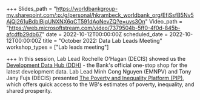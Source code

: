 +++
Slides_path = "https://worldbankgroup-my.sharepoint.com/:p:/g/personal/hkrambeck_worldbank_org/EfiSsfB5Nv5AjQj261uBdbIBjqUNXNX6qCT591dAoNevZQ?e=uvs3On"
Video_path = "https://web.microsoftstream.com/video/7379504b-5ff0-4f0d-845b-afcdfb29db67"
date = 2022-10-12T00:00:00Z
scheduled_date = 2022-10-12T00:00:00Z
title = "October 2022: Data Lab Leads Meeting"
workshop_types = ["Lab leads meeting"]

+++
In this session, Lab Lead Rochelle O'Hagan (DECIS) showed us the [Development Data Hub (DDH)](https://datacatalog.worldbank.org/home) - the Bank's official one-stop shop for the latest development data. Lab Lead Minh Cong Nguyen (EMNPV) and Tony Jany Fujs (DECIS) presented [The Poverty and Inequality Platform (PIP)](https://pip.worldbank.org/about), which offers quick access to the WB's estimates of poverty, inequality, and shared prosperity.

